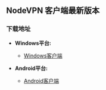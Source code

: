 ## NodeVPN 客户端最新版本
### 下载地址
- **Windows平台:**
  * [Windows客户端](https://raw.githubusercontent.com/newbreedlimited/nodevpn/master/NODEVPN_1_0_3_0.zip)

- **Android平台:**
  * [Android客户端](https://raw.githubusercontent.com/newbreedlimited/nodevpn/master/nodevpn-release_3.0.2_signed.apk)

    
